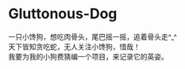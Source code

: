 # Gluttonous-Dog
一只小馋狗，想吃肉骨头，尾巴摇一摇，追着骨头走^_^
<br/>
天下皆知贪吃蛇，无人关注小馋狗，惜哉！
<br/>
我要为我的小狗费猜编一个项目，来记录它的英姿。
